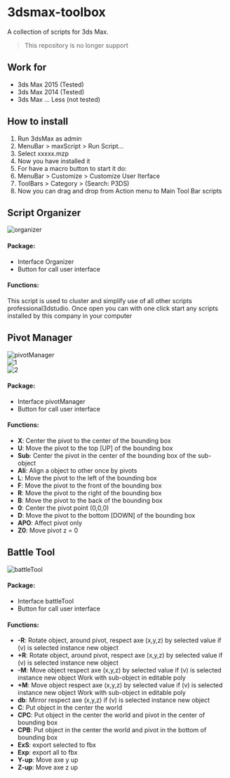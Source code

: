 # 3dsmax-toolbox
A collection of scripts for 3ds Max.
> This repository is no longer support

## Work for
- 3ds Max 2015 (Tested)
- 3ds Max 2014 (Tested)
- 3ds Max ... Less (not tested)

## How to install
1. Run 3dsMax as admin
2. MenuBar > maxScript > Run Script...
3. Select xxxxx.mzp
4. Now you have installed it
5. For have a macro button to start it do:
6. MenuBar > Customize > Customize User Iterface
7. ToolBars > Category > (Search: P3DS)
8. Now you can drag and drop from Action menu to Main Tool Bar scripts

## Script Organizer
![organizer](https://user-images.githubusercontent.com/16030020/66267830-9956ee80-e836-11e9-883b-f0eb54fb7786.png)

#### Package:
- Interface Organizer
- Button for call user interface

#### Functions:
This script is used to cluster and simplify use of all other scripts professional3dstudio.
Once open you can with one click start any scripts installed by this company in
your computer

## Pivot Manager
![pivotManager](https://user-images.githubusercontent.com/16030020/66267836-b4296300-e836-11e9-811c-1b273c885569.png)<br>
![1](https://user-images.githubusercontent.com/16030020/66267840-c1dee880-e836-11e9-8c27-32dbaa684d2c.gif)<br>
![2](https://user-images.githubusercontent.com/16030020/66267849-d0c59b00-e836-11e9-8079-4ca5dfea6bc8.gif)

#### Package:
- Interface pivotManager
- Button for call user interface

#### Functions:
- **X**: Center the pivot to the center of the bounding box
- **U**: Move the pivot to the top [UP] of the bounding box
- **Sub**: Center the pivot in the center of the bounding box of the sub-object
- **Ali**: Align a object to other once by pivots
- **L**: Move the pivot to the left of the bounding box
- **F**: Move the pivot to the front of the bounding box
- **R**: Move the pivot to the right of the bounding box
- **B**: Move the pivot to the back of the bounding box
- **0**: Center the pivot point (0,0,0)
- **D**: Move the pivot to the bottom [DOWN] of the bounding box
- **APO**: Affect pivot only
- **Z0**: Move pivot z = 0

## Battle Tool
![battleTool](https://user-images.githubusercontent.com/16030020/66267884-1da97180-e837-11e9-8e7e-6dee70931564.png)

#### Package:
- Interface battleTool
- Button for call user interface

#### Functions:
- **-R**: Rotate object, around pivot, respect axe (x,y,z) by selected value if (v) is selected instance new object
- **+R**: Rotate object, around pivot, respect axe (x,y,z) by selected value if (v) is selected instance new object
- **-M**: Move object respect axe (x,y,z) by selected value if (v) is selected instance new object Work with sub-object in editable poly
- **+M**: Move object respect axe (x,y,z) by selected value if (v) is selected instance new object Work with sub-object in editable poly
- **db**: Mirror respect axe (x,y,z) if (v) is selected instance new object
- **C**: Put object in the center the world
- **CPC**: Put object in the center the world and pivot in the center of bounding box
- **CPB**: Put object in the center the world and pivot in the bottom of bounding box
- **ExS**: export selected to fbx
- **Exp**: export all to fbx
- **Y-up**: Move axe y up
- **Z-up**: Move axe z up
